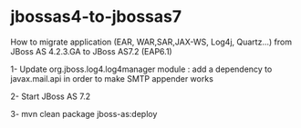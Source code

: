 jbossas4-to-jbossas7
=====================

How to migrate application (EAR, WAR,SAR,JAX-WS, Log4j, Quartz...) from JBoss AS 4.2.3.GA to JBoss AS7.2 (EAP6.1)

1- Update org.jboss.log4.log4manager module :
 add a dependency to javax.mail.api in order to make SMTP appender works

2- Start JBoss AS 7.2

3- mvn clean package jboss-as:deploy 
